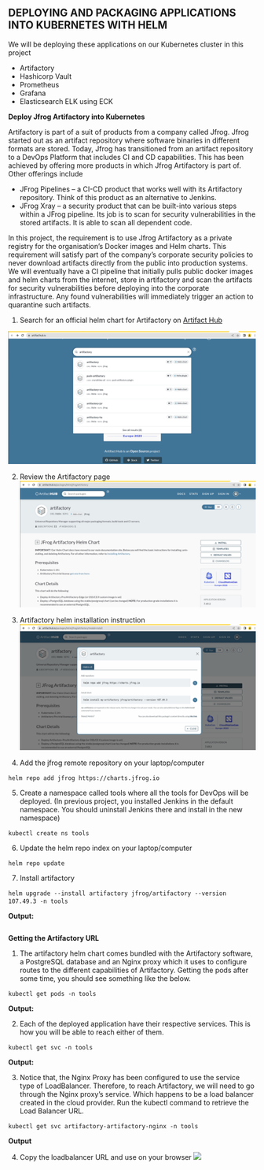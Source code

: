 ## DEPLOYING AND PACKAGING APPLICATIONS INTO KUBERNETES WITH HELM ##

We will be deploying these applications on our Kubernetes cluster in this project
- Artifactory
- Hashicorp Vault
- Prometheus
- Grafana
- Elasticsearch ELK using ECK


**Deploy Jfrog Artifactory into Kubernetes**

Artifactory is part of a suit of products from a company called Jfrog. Jfrog started out as an artifact repository where software binaries in different 
formats are stored. Today, Jfrog has transitioned from an artifact repository to a DevOps Platform that includes CI and CD capabilities. 
This has been achieved by offering more products in which Jfrog Artifactory is part of. Other offerings include

- JFrog Pipelines – a CI-CD product that works well with its Artifactory repository. Think of this product as an alternative to Jenkins.
- JFrog Xray – a security product that can be built-into various steps within a JFrog pipeline. Its job is to scan for security vulnerabilities in 
the stored artifacts. It is able to scan all dependent code.

In this project, the requirement is to use Jfrog Artifactory as a private registry for the organisation’s Docker images and Helm charts. 
This requirement will satisfy part of the company’s corporate security policies to never download artifacts directly from the public into production 
systems. We will eventually have a CI pipeline that initially pulls public docker images and helm charts from the internet, 
store in artifactory and scan the artifacts for security vulnerabilities before deploying into the corporate infrastructure. Any found 
vulnerabilities will immediately trigger an action to quarantine such artifacts.

1. Search for an official helm chart for Artifactory on [Artifact Hub](https://artifacthub.io/)

![](helm_artifactory.png)

2. Review the Artifactory page
![](artifactory_page.png)

3. Artifactory helm installation instruction
![](arti_install_instruction.png)

4. Add the jfrog remote repository on your laptop/computer
~~~
helm repo add jfrog https://charts.jfrog.io
~~~

5. Create a namespace called tools where all the tools for DevOps will be deployed. (In previous project, you installed Jenkins in the default namespace. You should uninstall Jenkins there and install in the new namespace)
~~~
kubectl create ns tools
~~~

6. Update the helm repo index on your laptop/computer
~~~
helm repo update
~~~

7. Install artifactory
~~~
helm upgrade --install artifactory jfrog/artifactory --version 107.49.3 -n tools
~~~
**Output:**
~~~

~~~

**Getting the Artifactory URL**
  1. The artifactory helm chart comes bundled with the Artifactory software, a PostgreSQL database and an Nginx proxy which it uses to configure routes to the different capabilities of Artifactory. Getting the pods after some time, you should see something like the below.
  ~~~
  kubectl get pods -n tools
  ~~~
  **Output:**
  
  2. Each of the deployed application have their respective services. This is how you will be able to reach either of them.
  ~~~
  kubectl get svc -n tools
  ~~~
  **Output:**
  
  3. Notice that, the Nginx Proxy has been configured to use the service type of LoadBalancer. Therefore, to reach Artifactory, we will need to go through the Nginx proxy’s service. Which happens to be a load balancer created in the cloud provider. Run the kubectl command to retrieve the Load Balancer URL.
  ~~~
  kubectl get svc artifactory-artifactory-nginx -n tools
  ~~~
  **Output**
  
  4. Copy the loadbalancer URL and use on your browser
  ![](jfrog_page.png)
